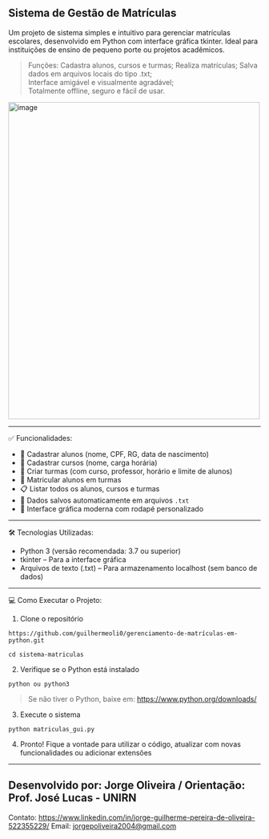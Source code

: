 Sistema de Gestão de Matrículas
---
Um projeto de sistema simples e intuitivo para gerenciar matrículas escolares, desenvolvido em Python com interface gráfica tkinter. Ideal para instituições de ensino de pequeno porte ou projetos acadêmicos.

> Funções:
> Cadastra alunos, cursos e turmas;
> Realiza matrículas;
> Salva dados em arquivos locais do tipo .txt;  
> Interface amigável e visualmente agradável;  
> Totalmente offline, seguro e fácil de usar.




<img width="502" height="632" alt="image" src="https://github.com/user-attachments/assets/1a230e50-4e6a-4561-9472-6ce445bf6651" />

---

✅ Funcionalidades:

- 🧑 Cadastrar alunos (nome, CPF, RG, data de nascimento)
- 📘 Cadastrar cursos (nome, carga horária)
- 🏫 Criar turmas (com curso, professor, horário e limite de alunos)
- 👥 Matricular alunos em turmas
- 📋 Listar todos os alunos, cursos e turmas
- 💾 Dados salvos automaticamente em arquivos `.txt`
- 🎨 Interface gráfica moderna com rodapé personalizado

---

🛠️ Tecnologias Utilizadas:

- Python 3 (versão recomendada: 3.7 ou superior)
- tkinter – Para a interface gráfica
- Arquivos de texto (.txt) – Para armazenamento localhost (sem banco de dados)

---

💻 Como Executar o Projeto:

1. Clone o repositório
```
https://github.com/guilhermeoli0/gerenciamento-de-matrículas-em-python.git
```
```
cd sistema-matriculas
```

2. Verifique se o Python está instalado
```
python ou python3 
```
> Se não tiver o Python, baixe em: https://www.python.org/downloads/

3. Execute o sistema
```
python matriculas_gui.py
```

4. Pronto! Fique a vontade para utilizar o código, atualizar com novas funcionalidades ou adicionar extensões

---
Desenvolvido por: 
Jorge Oliveira / Orientação: Prof. José Lucas - UNIRN
---
Contato: https://www.linkedin.com/in/jorge-guilherme-pereira-de-oliveira-522355229/
Email: jorgepoliveira2004@gmail.com
